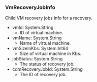 ### VmRecoveryJobInfo
Child VM recovery jobs info for a recovery.

- vmId: System.String
  - ID of virtual machine.
- vmName: System.String
  - Name of virtual machine.
- vmSizeInKbs: System.Int64
  - Size of virtual machine in Kbs.
- jobStatus: System.String
  - The status of recovery job.
- cdmRecoveryJobId: System.String
  - The ID of recovery job.
